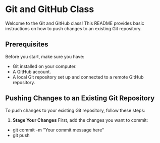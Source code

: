 # Git and GitHub Class

Welcome to the Git and GitHub class! This README provides basic instructions on how to push changes to an existing Git repository. 

## Prerequisites

Before you start, make sure you have:

- Git installed on your computer.
- A GitHub account.
- A local Git repository set up and connected to a remote GitHub repository.

## Pushing Changes to an Existing Git Repository

To push changes to your existing Git repository, follow these steps:

1. **Stage Your Changes**
 First, add the changes you want to commit:

 - git commit -m "Your commit message here"
 - git push

